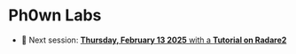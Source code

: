 # Ph0wn Labs

- :date: Next session: [**Thursday, February 13 2025** with a **Tutorial on Radare2**](./lab-01/README.md)

